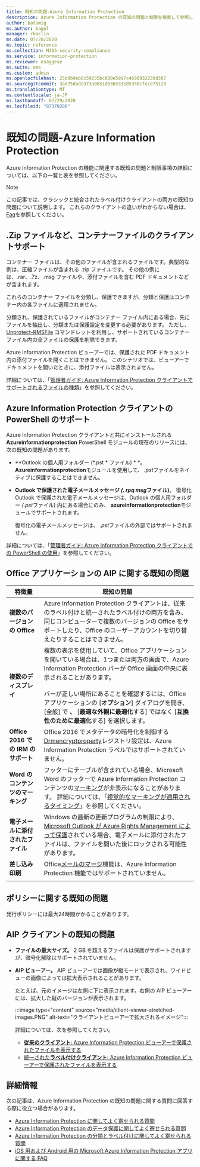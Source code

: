 ```yaml
---
title: 既知の問題-Azure Information Protection
description: Azure Information Protection の既知の問題と制限を検索して参照します。
author: batamig
ms.author: bagol
manager: rkarlin
ms.date: 07/28/2020
ms.topic: reference
ms.collection: M365-security-compliance
ms.service: information-protection
ms.reviewer: esaggese
ms.suite: ems
ms.custom: admin
ms.openlocfilehash: 25b0b9eb6c59235bc880e5997c4698932230d387
ms.sourcegitcommit: 3ad75dade373a0651d636533e85350cfece75120
ms.translationtype: MT
ms.contentlocale: ja-JP
ms.lasthandoff: 07/29/2020
ms.locfileid: "87378286"
---
```

# <a name="known-issues---azure-information-protection"></a>既知の問題-Azure Information Protection

Azure Information Protection の機能に関連する既知の問題と制限事項の詳細については、以下の一覧と表を参照してください。

> [!NOTE]
> この記事では、クラシックと統合されたラベル付けクライアントの両方の既知の問題について説明します。 これらのクライアントの違いがわからない場合は、 [Faq](faqs.md#whats-the-difference-between-the-azure-information-protection-classic-and-unified-labeling-clients)を参照してください。

<!--removed from this page
## HYOK known issues

HYOK has the following known issues:

- [Supported Microsoft Office versions](#supported-microsoft-office-versions)
- [Email recommendations for Office 365 and other online services](#email-recommendations-for-office-365-and-other-online-services)

### Supported Microsoft Office versions

HYOK for the Azure Information Protection classic client does not support versions of Office earlier than Office 2013.

### Email recommendations for Office 365 and other online services

We recommend that you do not use HYOK protection for emails in Office 365 and other online services.

Office 365 and other online services are not be able to decrypt HYOK-protected documents and emails. This limitation includes HYOK-protected documents and emails that have been protected with the Rights Management connector, and prevents these services from inspecting the content and taking action on them.

This loss of functionality for HYOK-protected email includes malware scanners, data loss prevention (DLP) solutions, mail routing rules, journaling, eDiscovery, archiving solutions, and Exchange ActiveSync.

Additionally, users may not understand why some devices cannot open their HYOK-protected emails, resulting in more calls to your help desk.
-->

## <a name="client-support-for-container-files-such-as-zip-files"></a>.Zip ファイルなど、コンテナーファイルのクライアントサポート

コンテナー ファイルは、その他のファイルが含まれるファイルです。典型的な例は、圧縮ファイルが含まれる .zip ファイルです。 その他の例には、.rar、.7z、.msg ファイルや、添付ファイルを含む PDF ドキュメントなどが含まれます。

これらのコンテナー ファイルを分類し、保護できますが、分類と保護はコンテナー内の各ファイルに適用されません。

分類され、保護されているファイルがコンテナー ファイル内にある場合、先にファイルを抽出し、分類または保護設定を変更する必要があります。 ただし、[Unprotect-RMSFile](/powershell/module/azureinformationprotection/unprotect-rmsfile) コマンドレットを利用し、サポートされているコンテナー ファイル内の全ファイルの保護を削除できます。

Azure Information Protection ビューアーでは、保護された PDF ドキュメント内の添付ファイルを開くことはできません。 このシナリオでは、ビューアーでドキュメントを開いたときに、添付ファイルは表示されません。

詳細については、「[管理者ガイド: Azure Information Protection クライアントでサポートされるファイルの種類](rms-client/client-admin-guide-file-types.md)」を参照してください。

## <a name="powershell-support-for-the-azure-information-protection-client"></a>Azure Information Protection クライアントの PowerShell のサポート

Azure Information Protection クライアントと共にインストールされる**Azureinformationprotection** PowerShell モジュールの現在のリリースには、次の既知の問題があります。

- **Outlook の個人用フォルダー (*.pst * ファイル) * *。 **Azureinformationprotection**モジュールを使用して、 *.pst*ファイルをネイティブに保護することはできません。

- **Outlook で保護された電子メールメッセージ *(. rpq msg*ファイル)**。 復号化 Outlook で保護された電子メールメッセージは、Outlook の個人用フォルダー *(.pst*ファイル) 内にある場合にのみ、 **azureinformationprotection**モジュールでサポートされます。

    復号化の電子メールメッセージは、 *.pst*ファイルの外部ではサポートされません。

詳細については、「[管理者ガイド: Azure Information Protection クライアントでの PowerShell の使用](rms-client/client-admin-guide-powershell.md)」を参照してください。

<!-- removed from this page
## Protection-only mode known issues

The following known issues apply for [Protection-only mode for the Azure Information Protection client](rms-client/client-protection-only-mode.md):

- In Office apps, the Azure Information Protection bar is not shown. When you click **Protect** > **Show Bar**, this menu option is unavailable.

- When you use the **Classify and protect - Azure Information Protection** dialog box with the File Explorer, labels for classification are not shown. Instead, you have an option select a Rights Management (RMS) template.
-->

## <a name="aip-known-issues-in-office-applications"></a>Office アプリケーションの AIP に関する既知の問題

|特徴量  |既知の問題  |
|---------|---------|
|**複数のバージョンの Office**    | Azure Information Protection クライアントは、従来のラベル付けと統一されたラベル付けの両方を含み、同じコンピューターで複数のバージョンの Office をサポートしたり、Office のユーザーアカウントを切り替えたりすることはできません。       |
|**複数のディスプレイ** |複数の表示を使用していて、Office アプリケーションを開いている場合は、1つまたは両方の画面で、Azure Information Protection バーが Office 画面の中央に表示されることがあります。 </br></br>バーが正しい場所にあることを確認するには、Office アプリケーションの [**オプション**] ダイアログを開き、[全般] で **、** [**最適な外観に最適化**する] ではなく [**互換性のために最適化**する] を選択します。    |
|**Office 2016 での IRM のサポート**| Office 2016 でメタデータの暗号化を制御する[Drmencryptproperty](https://docs.microsoft.com/deployoffice/security/protect-sensitive-messages-and-documents-by-using-irm-in-office#office-2016-irm-registry-key-options)レジストリ設定は、Azure Information Protection ラベルではサポートされていません。|
|**Word のコンテンツのマーキング**    | フッターにテーブルが含まれている場合、Microsoft Word のフッターで Azure Information Protection コンテンツの[マーキング](configure-policy-markings.md)が非表示になることがあります。 詳細については、「[視覚的なマーキングが適用されるタイミング](configure-policy-markings.md#when-visual-markings-are-applied)」を参照してください。 |
|**電子メールに添付されたファイル** |Windows の最新の更新プログラムの制限により、 [Microsoft Outlook が Azure Rights Management によって保護](office-apps-services-support.md)されている場合、電子メールに添付されたファイルは、ファイルを開いた後にロックされる可能性があります。 |
|**差し込み印刷**    |  Office[メールのマージ](https://support.office.com/article/use-mail-merge-for-bulk-email-letters-labels-and-envelopes-f488ed5b-b849-4c11-9cff-932c49474705)機能は、Azure Information Protection 機能ではサポートされていません。       |
| | |

<!-- removing b/c this is relevant for classic only. for UL, labels are configured in m365. so this is basically irrelevant for us.
## Known issues in labeling

Depending on your policy rule size limit, configuring more than 200 users or user groups for each label may cause unexpected errors. 
-->

## <a name="known-issues-in-policies"></a>ポリシーに関する既知の問題

発行ポリシーには最大24時間かかることがあります。

## <a name="known-issues-in-the-aip-client"></a>AIP クライアントの既知の問題

- **ファイルの最大サイズ。** 2 GB を超えるファイルは保護がサポートされますが、暗号化解除はサポートされていません。

- **AIP ビューアー。** AIP ビューアーでは画像が縦モードで表示され、ワイドビューの画像によっては拡大表示されることがあります。

    たとえば、元のイメージは左側に下に表示されます。右側の AIP ビューアーには、拡大した縦のバージョンが表示されます。 
    
    :::image type="content" source="media/client-viewer-stretched-images.PNG" alt-text="クライアントビューアーで拡大されるイメージ":::
    
    詳細については、次を参照してください。

    - [**従来のクライアント**: Azure Information Protection ビューアーで保護されたファイルを表示する](rms-client/client-view-use-files.md)
    - [統一された**ラベル付けクライアント**: Azure Information Protection ビューアーで保護されたファイルを表示する](rms-client/clientv2-view-use-files.md)


## <a name="more-information"></a>詳細情報

次の記事は、Azure Information Protection の既知の問題に関する質問に回答する際に役立つ場合があります。

- [Azure Information Protection に関してよく寄せられる質問](faqs.md)
- [Azure Information Protection のデータ保護に関してよく寄せられる質問](faqs-rms.md)
- [Azure Information Protection の分類とラベル付けに関してよく寄せられる質問](faqs-infoprotect.md)
- [iOS 用および Android 用の Microsoft Azure Information Protection アプリに関する FAQ](rms-client/mobile-app-faq.md)

